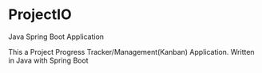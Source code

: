 # ProjectIO
Java Spring Boot Application

This a Project Progress Tracker/Management(Kanban) Application.
Written in Java with Spring Boot

